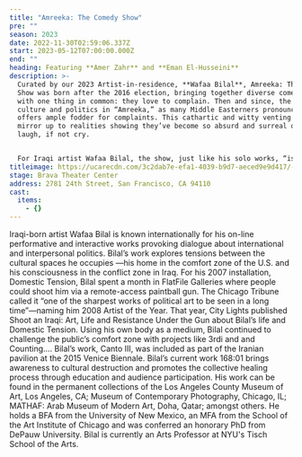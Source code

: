 ```yaml
---
title: "Amreeka: The Comedy Show"
pre: ""
season: 2023
date: 2022-11-30T02:59:06.337Z
start: 2023-05-12T07:00:00.000Z
end: ""
heading: Featuring **Amer Zahr** and **Eman El-Husseini**
description: >-
  Curated by our 2023 Artist-in-residence, **Wafaa Bilal**, Amreeka: The Comedy
  Show was born after the 2016 election, bringing together diverse comedians
  with one thing in common: they love to complain. Then and since, the toxic
  culture and politics in “Amreeka,” as many Middle Easterners pronounce it,
  offers ample fodder for complaints. This cathartic and witty venting holds a
  mirror up to realities showing they’ve become so absurd and surreal one must
  laugh, if not cry.


  For Iraqi artist Wafaa Bilal, the show, just like his solo works, “is an artistic platform for creating dialogue and bringing people together on highly charged topics. Not politicizing laughter but laughing at politics as a form of solidarity and resistance.”
titleimage: https://ucarecdn.com/3c2dab7e-efa1-4039-b9d7-aeced9e9d417/-/crop/2708x2094/0,0/-/preview/
stage: Brava Theater Center
address: 2781 24th Street, San Francisco, CA 94110
cast:
  items:
    - {}
---
```

Iraqi-born artist Wafaa Bilal is known internationally for his on-line performative and interactive works provoking dialogue about international and interpersonal politics. Bilal’s work explores tensions between the cultural spaces he occupies —his home in the comfort zone of the U.S. and his consciousness in the conflict zone in Iraq. For his 2007 installation, Domestic Tension, Bilal spent a month in FlatFile Galleries where people could shoot him via a remote-access paintball gun. The Chicago Tribune called it “one of the sharpest works of political art to be seen in a long time”—naming him 2008 Artist of the Year. That year, City Lights published Shoot an Iraqi: Art, Life and Resistance Under the Gun about Bilal’s life and Domestic Tension. Using his own body as a medium, Bilal continued to challenge the public’s comfort zone with projects like 3rdi and and Counting…. Bilal’s work, Canto III, was included as part of the Iranian pavilion at the 2015 Venice Biennale. Bilal’s current work 168:01 brings awareness to cultural destruction and promotes the collective healing process through education and audience participation. His work can be found in the permanent collections of the Los Angeles County Museum of Art, Los
Angeles, CA; Museum of Contemporary Photography, Chicago, IL; MATHAF: Arab Museum of Modern Art, Doha, Qatar; amongst others. He holds a BFA from the University of New Mexico, an MFA from the School of the Art Institute of Chicago and was conferred an honorary PhD from DePauw University. Bilal is currently an Arts Professor at NYU's Tisch School of the Arts.